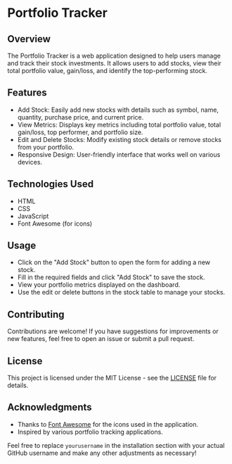 
# Portfolio Tracker

## Overview
The Portfolio Tracker is a web application designed to help users manage and track their stock investments. It allows users to add stocks, view their total portfolio value, gain/loss, and identify the top-performing stock.

## Features
- Add Stock: Easily add new stocks with details such as symbol, name, quantity, purchase price, and current price.
- View Metrics: Displays key metrics including total portfolio value, total gain/loss, top performer, and portfolio size.
- Edit and Delete Stocks: Modify existing stock details or remove stocks from your portfolio.
- Responsive Design: User-friendly interface that works well on various devices.

## Technologies Used
- HTML
- CSS
- JavaScript
- Font Awesome (for icons)

## Usage
- Click on the "Add Stock" button to open the form for adding a new stock.
- Fill in the required fields and click "Add Stock" to save the stock.
- View your portfolio metrics displayed on the dashboard.
- Use the edit or delete buttons in the stock table to manage your stocks.

## Contributing
Contributions are welcome! If you have suggestions for improvements or new features, feel free to open an issue or submit a pull request.

## License
This project is licensed under the MIT License - see the [LICENSE](LICENSE) file for details.

## Acknowledgments
- Thanks to [Font Awesome](https://fontawesome.com/) for the icons used in the application.
- Inspired by various portfolio tracking applications.

 

Feel free to replace `yourusername` in the installation section with your actual GitHub username and make any other adjustments as necessary!
